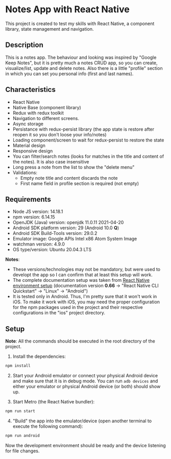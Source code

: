 # Notes App with React Native

This project is created to test my skills with React Native, a component
library, state management and navigation.

## Description

This is a notes app. The behaviour and looking was inspired by "Google Keep
Notes", but it is pretty much a notes CRUD app, so you can create,
visualize/list, update and delete notes. Also there is a little "profile"
section in which you can set you personal info (first and last names).

## Characteristics

- React Native
- Native Base (component library)
- Redux with redux toolkit
- Navigation to different screens.
- Async storage
- Persistance with redux-persist library (the app state is restore after reopen
  it so you don't loose your info/notes)
- Loading component/screen to wait for redux-persist to restore the state
- Material design
- Responsive design
- You can filter/search notes (looks for matches in the title and content of the
  notes). It is also case insensitive
- Long press a note from the list to show the "delete menu"
- Validations:
  - Empty note title and content discards the note
  - First name field in profile section is required (not empty)

## Requirements

- Node JS version: 14.18.1
- npm version: 6.14.15
- OpenJDK (Java) version: openjdk 11.0.11 2021-04-20
- Android SDK platform version: 29 (Android 10.0 **Q**)
- Android SDK Build-Tools version: 29.0.2
- Emulator image: Google APIs Intel x86 Atom System Image
- watchman version: 4.9.0
- OS type/version: Ubuntu 20.04.3 LTS

**Notes**:

- These versions/technologies may not be mandatory, but were used to developt
  the app so I can confirm that at least this setup will work.
- The complete documentation setup was taken from [React Native
  environment setup](https://reactnative.dev/docs/environment-setup) (documentation
  version **0.66** -> "React Native CLI Quickstart" -> "Linux" -> "Android")
- It is tested only in Android. Thus, I'm pretty sure that it won't work in iOS.
  To make it work with iOS, you may need the proper configuration for the npm
  packages used in the project and their respective configurations in the "ios"
  project directory.

## Setup

**Note**: All the commands should be executed in the root directory of the
project.

1. Install the dependencies:

```bash
npm install
```

2. Start your Android emulator or connect your physical Android device and make
   sure that it is in debug mode. You can run `adb devices` and either your
   emulator or physical Android device (or both) should show up.

3. Start Metro (the React Native bundler):

```bash
npm run start
```

4. "Build" the app into the emulator/device (open another terminal to execute
   the following command):

```bash
npm run android
```

Now the development environment should be ready and the device listening for
file changes.
